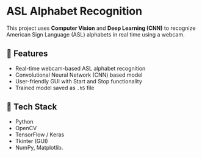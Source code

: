 # ASL Alphabet Recognition

This project uses **Computer Vision** and **Deep Learning (CNN)** to recognize American Sign Language (ASL) alphabets in real time using a webcam.

## 🔧 Features
- Real-time webcam-based ASL alphabet recognition
- Convolutional Neural Network (CNN) based model
- User-friendly GUI with Start and Stop functionality
- Trained model saved as `.h5` file

## 🧠 Tech Stack
- Python
- OpenCV
- TensorFlow / Keras
- Tkinter (GUI)
- NumPy, Matplotlib.

